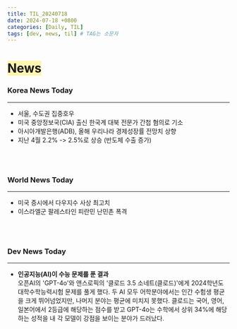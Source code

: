 ```yaml
---
title: TIL_20240718
date: 2024-07-18 +0800
categories: [Daily, TIL]
tags: [dev, news, til] # TAG는 소문자
---
```

# <span style="background-color:#fff5b1"> News </span>
### Korea News Today
---
- 서울, 수도권 집중호우
- 미국 중앙정보국(CIA) 출신 한국계 대북 전문가 간첩 혐의로 기소
- 아시아개발은행(ADB), 올해 우리나라 경제성장률 전망치 상향
- 지난 4월 2.2% -> 2.5%로 상승 (반도체 수출 증가)

<br/><br/>

### World News Today
---
- 미국 증시에서 다우지수 사상 최고치  
- 이스라엘군 팔레스타인 피란민 난민촌 폭격

<br/><br/>

### Dev News Today
---
- **인공지능(AI)이 수능 문제를 푼 결과** <br>
  오픈AI의 'GPT-4o'와 앤스로픽의 '클로드 3.5 소네트(클로드)'에게 2024학년도 대학수학능력시험 문제를 풀게 했다.
두 AI 모두 어학분야에서는 인간 수험생 평균을 크게 뛰어넘었지만, 나머지 분야는 평균에 미치지 못했다.
클로드는 국어, 영어, 일본어에서 2등급에 해당하는 점수를 받고 GPT-4o는 수학에서 상위 34%에 해당하는 성적을 내 각 모델이 강점을 보이는 분야가 드러났다.
